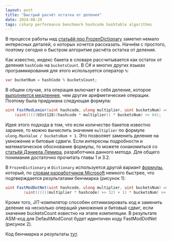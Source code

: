 ```yaml
---
layout: post
title: "Быстрый расчёт остатка от деления"
date: 2024-08-29
tags: csharp performance benchmark hashcode hashtable algorithms
---
```


В процессе работы над [статьёй про FrozenDictionary]({{site.baseurl}}/2024/08/22/frozen-dictionary.html) заметил немало интересных деталей, о которых хочется рассказать. Начнём с простого, поэтому сегодня о быстром алгоритме расчёта остатка от деления.

Как известно, индекс бакета в словаре рассчитывается как остаток от деления `hashCode` на `bucketsCount`. В C# и многих других языках программирования для этого используется оператор `%`:

``` cs
var bucketNum = hashCode % bucketsCount;
```

В общем случае, эта операция включает в себя деление, которое [выполняется медленнее](https://stackoverflow.com/questions/15745819/why-is-division-more-expensive-than-multiplication), чем другие арифметические операции. Поэтому была придумана следующая формула:

``` cs
uint FastModLemier(uint hashcode, ulong multiplier, uint bucketsNum) => 
    (uint)((((UInt128)(hashcode * multiplier)) * bucketsNum) >> 64);
```

Идея этого подхода в том, что если количество бакетов известно заранее, то можно вычислить значение `multiplier` по формуле `ulong.MaxValue / bucketsNum + 1`. Это позволяет заменить деление на умножение и битовые сдвиги. Если интересны подробности и математическое обоснование формулы, то можете ознакомиться со [статьёй Дэниела Лемира](https://r-libre.teluq.ca/1633/1/Faster_Remainder_of_the_Division_by_a_Constant.pdf), разработчика данного метода. Для общего понимания достаточно прочитать главы 1 и 3.2.

В `FrozenDictionary` и `Dictionary` используется другой вариант [формулы](https://github.com/dotnet/runtime/blob/2aca5e53dba1a620ae5b57972c355eebed0cdb08/src/libraries/System.Private.CoreLib/src/System/Collections/HashHelpers.cs#L99), который, по [словам разработчиков Microsoft](https://github.com/dotnet/runtime/pull/406) немного быстрее, что подтверждается результатами бенчмарка (рисунок 1):

``` cs
uint FastModDotNet(uint hashcode, ulong multiplier, uint bucketsNum) => 
        (uint)(((((multiplier * hashcode) >> 32) + 1) * bucketsNum) >> 32);
```

Кроме того, JIT-компилятор способен оптимизировать код и заменить деление на несколько операций умножения и битовый сдвиг, если значение bucketsCount известно на этапе компиляции. В результате ASM-код для DefaultModConst будет идентичен коду FastModDotNet (рисунок 2).

Код бенчмарка и результаты [тут](https://github.com/alexeyfv/fastmod).
